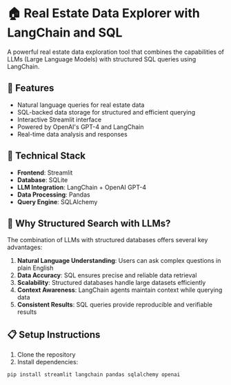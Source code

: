 # 🏠 Real Estate Data Explorer with LangChain and SQL

A powerful real estate data exploration tool that combines the capabilities of LLMs (Large Language Models) with structured SQL queries using LangChain.

## 🌟 Features

- Natural language queries for real estate data
- SQL-backed data storage for structured and efficient querying
- Interactive Streamlit interface
- Powered by OpenAI's GPT-4 and LangChain
- Real-time data analysis and responses

## 🔧 Technical Stack

- **Frontend**: Streamlit
- **Database**: SQLite
- **LLM Integration**: LangChain + OpenAI GPT-4
- **Data Processing**: Pandas
- **Query Engine**: SQLAlchemy

## 🚀 Why Structured Search with LLMs?

The combination of LLMs with structured databases offers several key advantages:

1. **Natural Language Understanding**: Users can ask complex questions in plain English
2. **Data Accuracy**: SQL ensures precise and reliable data retrieval
3. **Scalability**: Structured databases handle large datasets efficiently
4. **Context Awareness**: LangChain agents maintain context while querying data
5. **Consistent Results**: SQL queries provide reproducible and verifiable results

## 📋 Setup Instructions

1. Clone the repository
2. Install dependencies:
```bash
pip install streamlit langchain pandas sqlalchemy openai